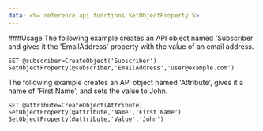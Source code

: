 ```yaml
---
data: <%= reference.api.functions.SetObjectProperty %>
---
```

###Usage
The following example creates an API object named 'Subscriber' and gives it the 'EmailAddress' property with the value of an email address.

```
SET @subscriber=CreateObject('Subscriber')
SetObjectProperty(@subscriber,'EmailAddress','user@example.com')
```

The following example creates an API object named 'Attribute', gives it a name of 'First Name', and sets the value to John.

```
SET @attribute=CreateObject(Attribute)
SetObjectProperty(@attribute,'Name','First Name')
SetObjectProperty(@attribute,'Value','John')
```